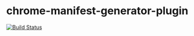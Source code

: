 # chrome-manifest-generator-plugin

[![Build Status](https://github.com/saboya/webpack-chrome-manifest-generator-plugin/actions/workflows/node.js.yml/badge.svg)](https://github.com/saboya/webpack-chrome-manifest-generator-plugin/actions/workflows/node.js.yml)
